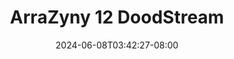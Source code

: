 --- 
title: "ArraZyny 12  DoodStream"
description: "    ArraZyny 12  DoodStream ig   new"
date: 2024-06-08T03:42:27-08:00
file_code: "82lomjkfag57"
draft: false
cover: "94efytic21vfinje.jpg"
tags: ["ArraZyny", "DoodStream", "bokep-indo", "bokep-viral", "bokep-ig"]
length: 72
fld_id: "1482496"
foldername: "ARRAZYNY"
categories: ["ARRAZYNY"]
views: 0
---